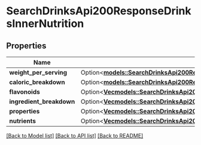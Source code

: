 # SearchDrinksApi200ResponseDrinksInnerNutrition

## Properties

Name | Type | Description | Notes
------------ | ------------- | ------------- | -------------
**weight_per_serving** | Option<[**models::SearchDrinksApi200ResponseDrinksInnerNutritionWeightPerServing**](searchDrinksAPI_200_response_drinks_inner_nutrition_weight_per_serving.md)> |  | [optional]
**caloric_breakdown** | Option<[**models::SearchDrinksApi200ResponseDrinksInnerNutritionCaloricBreakdown**](searchDrinksAPI_200_response_drinks_inner_nutrition_caloric_breakdown.md)> |  | [optional]
**flavonoids** | Option<[**Vec<models::SearchDrinksApi200ResponseDrinksInnerNutritionFlavonoidsInner>**](searchDrinksAPI_200_response_drinks_inner_nutrition_flavonoids_inner.md)> |  | [optional]
**ingredient_breakdown** | Option<[**Vec<models::SearchDrinksApi200ResponseDrinksInnerNutritionIngredientBreakdownInner>**](searchDrinksAPI_200_response_drinks_inner_nutrition_ingredient_breakdown_inner.md)> |  | [optional]
**properties** | Option<[**Vec<models::SearchDrinksApi200ResponseDrinksInnerNutritionFlavonoidsInner>**](searchDrinksAPI_200_response_drinks_inner_nutrition_flavonoids_inner.md)> |  | [optional]
**nutrients** | Option<[**Vec<models::SearchDrinksApi200ResponseDrinksInnerNutritionNutrientsInner>**](searchDrinksAPI_200_response_drinks_inner_nutrition_nutrients_inner.md)> |  | [optional]

[[Back to Model list]](../README.md#documentation-for-models) [[Back to API list]](../README.md#documentation-for-api-endpoints) [[Back to README]](../README.md)


